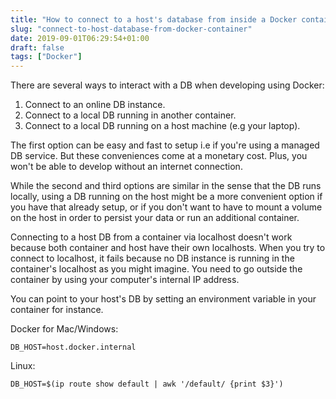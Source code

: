 ```yaml
---
title: "How to connect to a host's database from inside a Docker container"
slug: "connect-to-host-database-from-docker-container"
date: 2019-09-01T06:29:54+01:00
draft: false
tags: ["Docker"]
---
```


There are several ways to interact with a DB when developing using Docker:

1. Connect to an online DB instance.
2. Connect to a local DB running in another container.
3. Connect to a local DB running on a host machine (e.g your laptop).

The first option can be easy and fast to setup i.e if you're using a managed DB service. But these conveniences come at a monetary cost. Plus, you won't be able to develop without an internet connection.

While the second and third options are similar in the sense that the DB runs locally, using a DB running on the host might be a more convenient option if you have that already setup, or if you don't want to have to mount a volume on the host in order to persist your data or run an additional container.

Connecting to a host DB from a container via localhost doesn't work because both container and host have their own localhosts. When you try to connect to localhost, it fails because no DB instance is running in the container's localhost as you might imagine. You need to go outside the container by using your computer's internal IP address.

You can point to your host's DB by setting an environment variable in your container for instance.

Docker for Mac/Windows:
```
DB_HOST=host.docker.internal
```

Linux:
```
DB_HOST=$(ip route show default | awk '/default/ {print $3}')
```